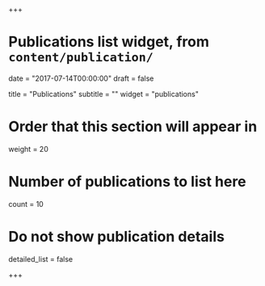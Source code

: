 +++
# Publications list widget, from `content/publication/`

date = "2017-07-14T00:00:00"
draft = false

title = "Publications"
subtitle = ""
widget = "publications"

# Order that this section will appear in
weight = 20

# Number of publications to list here
count = 10

# Do not show publication details
detailed_list = false

+++


